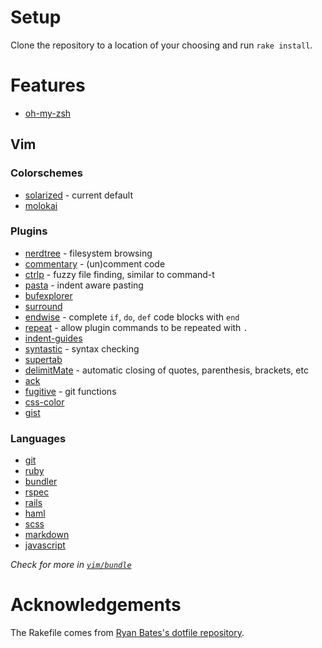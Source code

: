 # Setup

Clone the repository to a location of your choosing and run `rake install`.

# Features

* [oh-my-zsh](https://github.com/robbyrussell/oh-my-zsh)

## Vim

### Colorschemes

* [solarized](https://github.com/altercation/vim-colors-solarized) - current default
* [molokai](https://github.com/vim-scripts/molokai)

### Plugins

* [nerdtree](https://github.com/scrooloose/nerdtree) - filesystem browsing
* [commentary](https://github.com/tpope/vim-commentary) - (un)comment code
* [ctrlp](https://github.com/kien/ctrlp.vim) - fuzzy file finding, similar to command-t
* [pasta](https://github.com/sickill/vim-pasta) - indent aware pasting
* [bufexplorer](https://github.com/corntrace/bufexplorer)
* [surround](https://github.com/tpope/vim-surround)
* [endwise](https://github.com/tpope/vim-endwise) - complete `if`, `do`, `def` code blocks with `end`
* [repeat](https://github.com/tpope/vim-repeat) - allow plugin commands to be repeated with `.`
* [indent-guides](https://github.com/nathanaelkane/vim-indent-guides)
* [syntastic](https://github.com/scrooloose/syntastic) - syntax checking
* [supertab](https://github.com/ervandew/supertab)
* [delimitMate](https://github.com/Raimondi/delimitMate) - automatic closing of quotes, parenthesis, brackets, etc
* [ack](https://github.com/mileszs/ack.vim)
* [fugitive](https://github.com/tpope/vim-fugitive) - git functions
* [css-color](https://github.com/skammer/vim-css-color)
* [gist](https://github.com/mattn/gist-vim)

### Languages

* [git](https://github.com/tpope/vim-git)
* [ruby](https://github.com/vim-ruby/vim-ruby)
* [bundler](https://github.com/tpope/vim-bundler)
* [rspec](https://github.com/skwp/vim-rspec)
* [rails](https://github.com/tpope/vim-rails)
* [haml](https://github.com/tpope/vim-haml)
* [scss](https://github.com/cakebaker/scss-syntax.vim)
* [markdown](https://github.com/tpope/vim-markdown)
* [javascript](https://github.com/pangloss/vim-javascript)

*Check for more in [`vim/bundle`](https://github.com/tjwallace/dotfiles/tree/master/vim/bundle)*

# Acknowledgements

The Rakefile comes from [Ryan Bates's dotfile repository](https://github.com/ryanb/dotfiles).
